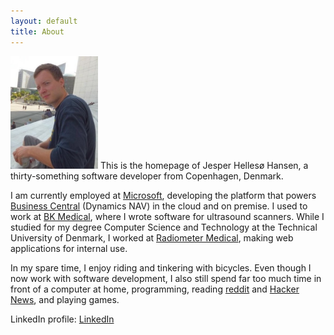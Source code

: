 ```yaml
---
layout: default
title: About
---
```


<img src="/images/jesper.jpg" class="right" style="width:140px" />
This is the homepage of Jesper Hellesø Hansen, a thirty-something software developer from Copenhagen, Denmark. 

I am currently employed at [Microsoft][], developing the platform that powers [Business Central][] (Dynamics NAV) in the cloud and on premise. I used to work at [BK Medical][], where I wrote software for ultrasound scanners. While I studied for my degree Computer Science and Technology at the Technical University of Denmark, I worked at [Radiometer Medical][], making web applications for internal use.

In my spare time, I enjoy riding and tinkering with bicycles. Even though I now work with software development, I also still spend far too much time in front of a computer at home,  programming, reading [reddit][] and [Hacker News][], and playing games.

LinkedIn profile: [LinkedIn][]

[Microsoft]: http://www.microsoft.com/
[Business Central]: https://dynamics.microsoft.com/en-us/business-central/overview/
[BK Medical]: http://www.bkmed.com/
[Radiometer Medical]: http://www.radiometer.dk/
[reddit]: http://reddit.com
[Hacker News]: http://news.ycombinator
[LinkedIn]: http://dk.linkedin.com/in/jesperhh/
